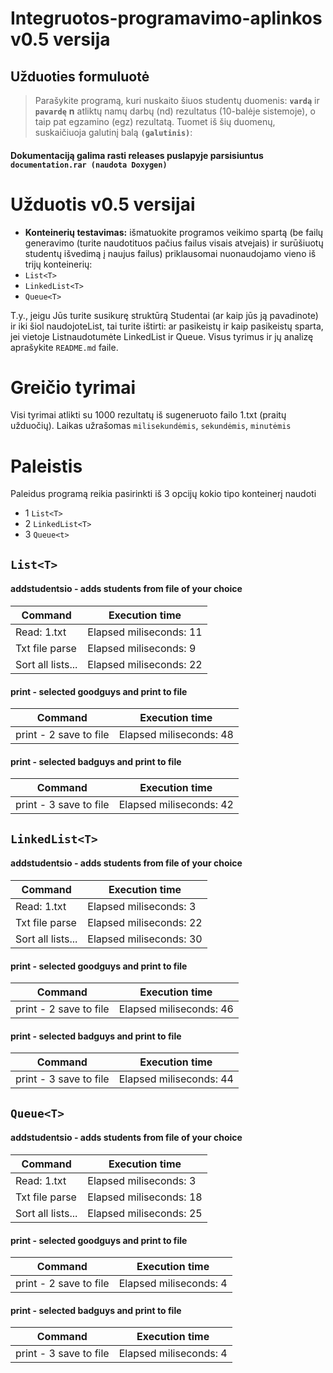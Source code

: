 # Integruotos-programavimo-aplinkos v0.5 versija
## Užduoties formuluotė
> Parašykite programą, kuri nuskaito šiuos studentų duomenis:
**`vardą`** ir **`pavardę`**
 **n** atliktų namų darbų (nd) rezultatus (10-balėje sistemoje), o taip pat egzamino (egz) rezultatą.
Tuomet iš šių duomenų, suskaičiuoja galutinį balą **`(galutinis)`**:

#### Dokumentaciją galima rasti releases puslapyje parsisiuntus **`documentation.rar (naudota Doxygen)`**

# Užduotis v0.5 versijai
- **Konteinerių testavimas:** išmatuokite programos veikimo spartą (be failų generavimo (turite naudotituos  pačius failus visais atvejais) ir  surūšiuotų studentų išvedimą į  naujus failus) priklausomai  nuonaudojamo vieno iš trijų konteinerių:
- ``List<T>``
- ``LinkedList<T>``
- ``Queue<T>``

T.y.,  jeigu Jūs  turite susikurę struktūrą Studentai  (ar  kaip  jūs  ją  pavadinote) ir  iki  šiol  naudojoteList<Students>, tai turite ištirti: ar pasikeistų ir kaip pasikeistų sparta, jei vietoje List<Students>naudotumėte LinkedList<Students>  ir Queue<Students>.  Visus  tyrimus  ir  jų  analizę aprašykite ``README.md`` faile.

# Greičio tyrimai
Visi tyrimai atlikti su 1000 rezultatų iš sugeneruoto failo 1.txt (praitų užduočių).
Laikas užrašomas ``milisekundėmis``, ``sekundėmis``, ``minutėmis``
# Paleistis
Paleidus programą reikia pasirinkti iš 3 opcijų kokio tipo konteinerį naudoti
- 1 ``List<T>``
- 2 ``LinkedList<T>``
- 3 ``Queue<t>``

## ``List<T>``
#### addstudentsio - adds students from file of your choice

| Command        | Execution time|
| ------------- |----------------|
|  Read: 1.txt  | Elapsed miliseconds: 11  |
| Txt file parse| Elapsed miliseconds: 9   |
| Sort all lists... | Elapsed miliseconds: 22 |

#### print - selected goodguys and print to file

| Command        | Execution time|
| ------------- |----------------|
|  print - 2 save to file  |Elapsed miliseconds: 48 |


#### print - selected badguys and print to file

| Command        | Execution time|
| ------------- |----------------|
|  print - 3 save to file  |Elapsed miliseconds: 42 |


## ``LinkedList<T>``
#### addstudentsio - adds students from file of your choice

| Command        | Execution time|
| ------------- |----------------|
|  Read: 1.txt  | Elapsed miliseconds: 3  |
| Txt file parse| Elapsed miliseconds: 22   |
| Sort all lists... | Elapsed miliseconds: 30 |

#### print - selected goodguys and print to file

| Command        | Execution time|
| ------------- |----------------|
|  print - 2 save to file  |Elapsed miliseconds: 46 |


#### print - selected badguys and print to file

| Command        | Execution time|
| ------------- |----------------|
|  print - 3 save to file  |Elapsed miliseconds: 44 |

## ``Queue<T>``
#### addstudentsio - adds students from file of your choice

| Command        | Execution time|
| ------------- |----------------|
|  Read: 1.txt  | Elapsed miliseconds: 3  |
| Txt file parse| Elapsed miliseconds: 18   |
| Sort all lists... | Elapsed miliseconds: 25 |

#### print - selected goodguys and print to file

| Command        | Execution time|
| ------------- |----------------|
|  print - 2 save to file  |Elapsed miliseconds: 4 |


#### print - selected badguys and print to file

| Command        | Execution time|
| ------------- |----------------|
|  print - 3 save to file  |Elapsed miliseconds: 4 |
